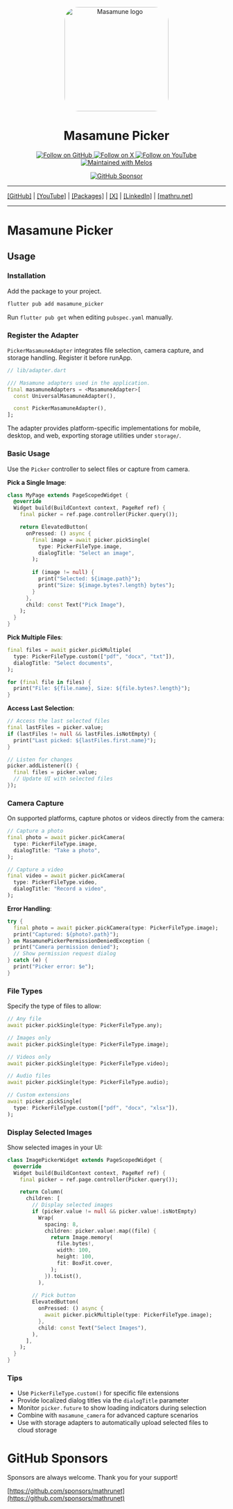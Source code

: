 <p align="center">
  <a href="https://mathru.net">
    <img width="240px" src="https://raw.githubusercontent.com/mathrunet/flutter_masamune/master/.github/images/icon.png" alt="Masamune logo" style="border-radius: 32px"s><br/>
  </a>
  <h1 align="center">Masamune Picker</h1>
</p>

<p align="center">
  <a href="https://github.com/mathrunet">
    <img src="https://img.shields.io/static/v1?label=GitHub&message=Follow&logo=GitHub&color=333333&link=https://github.com/mathrunet" alt="Follow on GitHub" />
  </a>
  <a href="https://x.com/mathru">
    <img src="https://img.shields.io/static/v1?label=@mathru&message=Follow&logo=X&color=0F1419&link=https://x.com/mathru" alt="Follow on X" />
  </a>
  <a href="https://www.youtube.com/c/mathrunetchannel">
    <img src="https://img.shields.io/static/v1?label=YouTube&message=Follow&logo=YouTube&color=FF0000&link=https://www.youtube.com/c/mathrunetchannel" alt="Follow on YouTube" />
  </a>
  <a href="https://github.com/invertase/melos">
    <img src="https://img.shields.io/static/v1?label=maintained%20with&message=melos&color=FF1493&link=https://github.com/invertase/melos" alt="Maintained with Melos" />
  </a>
</p>

<p align="center">
  <a href="https://github.com/sponsors/mathrunet"><img src="https://img.shields.io/static/v1?label=Sponsor&message=%E2%9D%A4&logo=GitHub&color=ff69b4&link=https://github.com/sponsors/mathrunet" alt="GitHub Sponsor" /></a>
</p>

---

[[GitHub]](https://github.com/mathrunet) | [[YouTube]](https://www.youtube.com/c/mathrunetchannel) | [[Packages]](https://pub.dev/publishers/mathru.net/packages) | [[X]](https://x.com/mathru) | [[LinkedIn]](https://www.linkedin.com/in/mathrunet/) | [[mathru.net]](https://mathru.net)

---

# Masamune Picker

## Usage

### Installation

Add the package to your project.

```bash
flutter pub add masamune_picker
```

Run `flutter pub get` when editing `pubspec.yaml` manually.

### Register the Adapter

`PickerMasamuneAdapter` integrates file selection, camera capture, and storage handling. Register it before runApp.

```dart
// lib/adapter.dart

/// Masamune adapters used in the application.
final masamuneAdapters = <MasamuneAdapter>[
  const UniversalMasamuneAdapter(),

  const PickerMasamuneAdapter(),
];
```

The adapter provides platform-specific implementations for mobile, desktop, and web, exporting storage utilities under `storage/`.

### Basic Usage

Use the `Picker` controller to select files or capture from camera.

**Pick a Single Image**:

```dart
class MyPage extends PageScopedWidget {
  @override
  Widget build(BuildContext context, PageRef ref) {
    final picker = ref.page.controller(Picker.query());

    return ElevatedButton(
      onPressed: () async {
        final image = await picker.pickSingle(
          type: PickerFileType.image,
          dialogTitle: "Select an image",
        );
        
        if (image != null) {
          print("Selected: ${image.path}");
          print("Size: ${image.bytes?.length} bytes");
        }
      },
      child: const Text("Pick Image"),
    );
  }
}
```

**Pick Multiple Files**:

```dart
final files = await picker.pickMultiple(
  type: PickerFileType.custom(["pdf", "docx", "txt"]),
  dialogTitle: "Select documents",
);

for (final file in files) {
  print("File: ${file.name}, Size: ${file.bytes?.length}");
}
```

**Access Last Selection**:

```dart
// Access the last selected files
final lastFiles = picker.value;
if (lastFiles != null && lastFiles.isNotEmpty) {
  print("Last picked: ${lastFiles.first.name}");
}

// Listen for changes
picker.addListener(() {
  final files = picker.value;
  // Update UI with selected files
});
```

### Camera Capture

On supported platforms, capture photos or videos directly from the camera:

```dart
// Capture a photo
final photo = await picker.pickCamera(
  type: PickerFileType.image,
  dialogTitle: "Take a photo",
);

// Capture a video
final video = await picker.pickCamera(
  type: PickerFileType.video,
  dialogTitle: "Record a video",
);
```

**Error Handling**:

```dart
try {
  final photo = await picker.pickCamera(type: PickerFileType.image);
  print("Captured: ${photo?.path}");
} on MasamunePickerPermissionDeniedException {
  print("Camera permission denied");
  // Show permission request dialog
} catch (e) {
  print("Picker error: $e");
}
```

### File Types

Specify the type of files to allow:

```dart
// Any file
await picker.pickSingle(type: PickerFileType.any);

// Images only
await picker.pickSingle(type: PickerFileType.image);

// Videos only
await picker.pickSingle(type: PickerFileType.video);

// Audio files
await picker.pickSingle(type: PickerFileType.audio);

// Custom extensions
await picker.pickSingle(
  type: PickerFileType.custom(["pdf", "docx", "xlsx"]),
);
```

### Display Selected Images

Show selected images in your UI:

```dart
class ImagePickerWidget extends PageScopedWidget {
  @override
  Widget build(BuildContext context, PageRef ref) {
    final picker = ref.page.controller(Picker.query());

    return Column(
      children: [
        // Display selected images
        if (picker.value != null && picker.value!.isNotEmpty)
          Wrap(
            spacing: 8,
            children: picker.value!.map((file) {
              return Image.memory(
                file.bytes!,
                width: 100,
                height: 100,
                fit: BoxFit.cover,
              );
            }).toList(),
          ),
        
        // Pick button
        ElevatedButton(
          onPressed: () async {
            await picker.pickMultiple(type: PickerFileType.image);
          },
          child: const Text("Select Images"),
        ),
      ],
    );
  }
}
```

### Tips

- Use `PickerFileType.custom()` for specific file extensions
- Provide localized dialog titles via the `dialogTitle` parameter
- Monitor `picker.future` to show loading indicators during selection
- Combine with `masamune_camera` for advanced capture scenarios
- Use with storage adapters to automatically upload selected files to cloud storage

# GitHub Sponsors

Sponsors are always welcome. Thank you for your support!

[https://github.com/sponsors/mathrunet](https://github.com/sponsors/mathrunet)